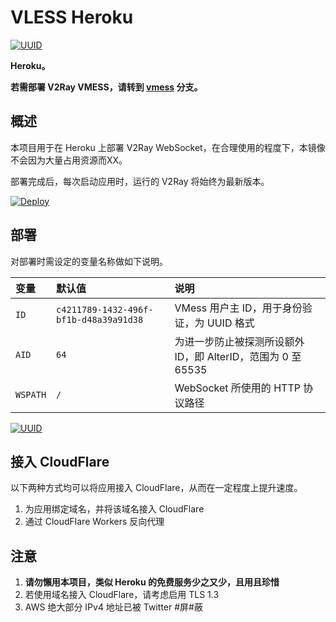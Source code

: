 # VLESS Heroku

[![UUID](https://tonycn.000webhostapp.com/Deploy_to_Heroku.png)](https://dashboard.heroku.com/new?template=https://github.com/tony268pm/v2ray-heroku/tree/vless)

**Heroku。**

**若需部署 V2Ray VMESS，请转到 [vmess](https://github.com/tony268pm/v2ray-heroku/) 分支。**

## 概述

本项目用于在 Heroku 上部署 V2Ray WebSocket，在合理使用的程度下，本镜像不会因为大量占用资源而XX。

部署完成后，每次启动应用时，运行的 V2Ray 将始终为最新版本。

[![Deploy](https://www.herokucdn.com/deploy/button.png)](https://dashboard.heroku.com/new?template=https://github.com/tony268pm/v2ray-heroku/tree/vless)

## 部署

对部署时需设定的变量名称做如下说明。

| 变量 | 默认值 | 说明 |
| :--- | :--- | :--- |
| `ID` | `c4211789-1432-496f-bf1b-d48a39a91d38` | VMess 用户主 ID，用于身份验证，为 UUID 格式 |
| `AID` | `64` | 为进一步防止被探测所设额外 ID，即 AlterID，范围为 0 至 65535 |
| `WSPATH` | `/` | WebSocket 所使用的 HTTP 协议路径 |

[![UUID](https://tonycn.000webhostapp.com/UUID_to_Heroku.png)](https://www.uuidgenerator.net/)


## 接入 CloudFlare

以下两种方式均可以将应用接入 CloudFlare，从而在一定程度上提升速度。

 1. 为应用绑定域名，并将该域名接入 CloudFlare
 2. 通过 CloudFlare Workers 反向代理

## 注意

 1. **请勿懶用本项目，类似 Heroku 的免费服务少之又少，且用且珍惜**
 2. 若使用域名接入 CloudFlare，请考虑启用 TLS 1.3
 3. AWS 绝大部分 IPv4 地址已被 Twitter #屏#蔽
